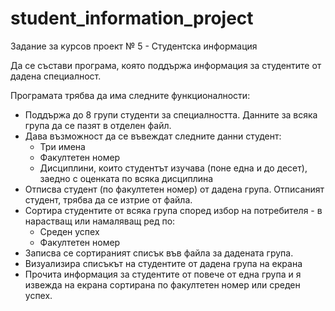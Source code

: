 # student_information_project

Задание за курсов проект № 5 - Студентска информация<br />

Да се състави програма, която поддържа информация за студентите от дадена специалност. <br />

Програмата трябва да има следните функционалности:<br />
 - Поддържа до 8 групи студенти за специалността. Данните за всяка група да се пазят в отделен файл.<br />
 - Дава възможност да се въвеждат следните данни студент:<br />
    - Три имена<br />
    - Факултетен номер<br />
    - Дисциплини, които студентът изучава (поне една и до десет), заедно с оценката по всяка дисциплина<br />
 - Отписва студент (по факултетен номер) от дадена група. Отписаният студент, трябва да се изтрие от файла.<br />
 - Сортира студентите от всяка група според избор на потребителя - в нарастващ или намаляващ ред по:<br />
    - Среден успех<br />
    - Факултетен номер<br />
 - Записва се сортираният списък във файла за дадената група.<br />
 - Визуализира списъкът на студентите от дадена група на екрана<br />
 - Прочита информация за студентите от повече от една група и я извежда на екрана сортирана по факултетен номер или среден успех.<br />
